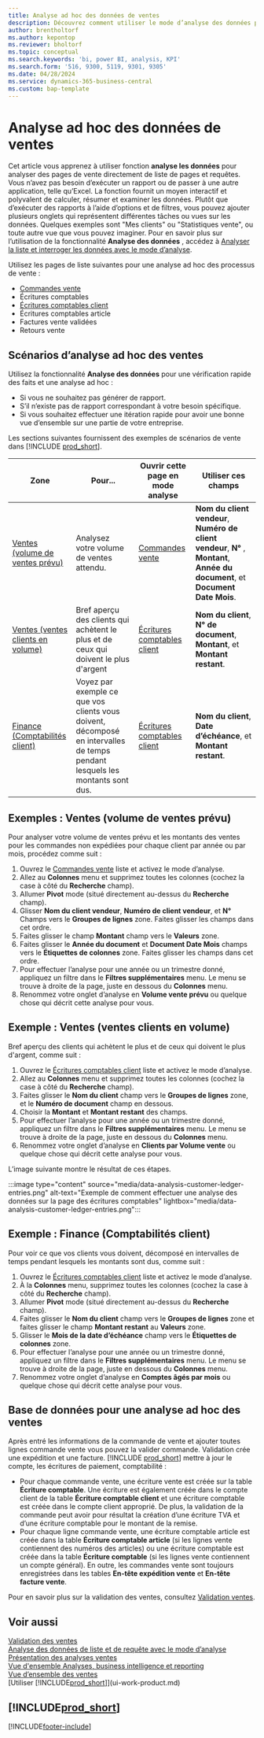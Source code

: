 ```yaml
---
title: Analyse ad hoc des données de ventes
description: Découvrez comment utiliser le mode d’analyse des données pour analyser les données ventes.
author: brentholtorf
ms.author: kepontop
ms.reviewer: bholtorf
ms.topic: conceptual
ms.search.keywords: 'bi, power BI, analysis, KPI'
ms.search.form: '516, 9300, 5119, 9301, 9305'
ms.date: 04/28/2024
ms.service: dynamics-365-business-central
ms.custom: bap-template
---
```


# Analyse ad hoc des données de ventes

Cet article vous apprenez à utiliser fonction **analyse les données** pour analyser des pages de vente directement de liste de pages et requêtes. Vous n’avez pas besoin d’exécuter un rapport ou de passer à une autre application, telle qu’Excel. La fonction fournit un moyen interactif et polyvalent de calculer, résumer et examiner les données. Plutôt que d’exécuter des rapports à l’aide d’options et de filtres, vous pouvez ajouter plusieurs onglets qui représentent différentes tâches ou vues sur les données. Quelques exemples sont "Mes clients" ou "Statistiques vente", ou toute autre vue que vous pouvez imaginer. Pour en savoir plus sur l’utilisation de la fonctionnalité **Analyse des données** , accédez à [Analyser la liste et interroger les données avec le mode d’analyse](analysis-mode.md).

Utilisez les pages de liste suivantes pour une analyse ad hoc des processus de vente :

- [Commandes vente](https://businesscentral.dynamics.com/?page=9305)
- Écritures comptables
- [Écritures comptables client](https://businesscentral.dynamics.com/?page=25)
- Écritures comptables article
- Factures vente validées
- Retours vente

## Scénarios d’analyse ad hoc des ventes

Utilisez la fonctionnalité **Analyse des données** pour une vérification rapide des faits et une analyse ad hoc :

- Si vous ne souhaitez pas générer de rapport.
- S’il n’existe pas de rapport correspondant à votre besoin spécifique.
- Si vous souhaitez effectuer une itération rapide pour avoir une bonne vue d’ensemble sur une partie de votre entreprise.

Les sections suivantes fournissent des exemples de scénarios de vente dans [!INCLUDE [prod_short](includes/prod_short.md)].

| Zone | Pour... | Ouvrir cette page en mode analyse | Utiliser ces champs |
| ---- | ----- | ------------------------------- |------------------- |
| [Ventes (volume de ventes prévu)](#example-sales-expected-sales-volume) | Analysez votre volume de ventes attendu. | [Commandes vente](https://businesscentral.dynamics.com/?page=9305) | **Nom du client vendeur**, **Numéro de client vendeur**, **N°** , **Montant**, **Année du document**, et **Document Date Mois**. |
| [Ventes (ventes clients en volume)](#example-sales-customer-sales-by-volume) | Bref aperçu des clients qui achètent le plus et de ceux qui doivent le plus d'argent | [Écritures comptables client](https://businesscentral.dynamics.com/?page=25) | **Nom du client**, **N° de document**, **Montant**, et **Montant restant**. |
| [Finance (Comptabilités client)](#example-finance-accounts-receivables) | Voyez par exemple ce que vos clients vous doivent, décomposé en intervalles de temps pendant lesquels les montants sont dus. | [Écritures comptables client](https://businesscentral.dynamics.com/?page=25) | **Nom du client**, **Date d’échéance**, et **Montant restant**. |

## Exemples : Ventes (volume de ventes prévu)

Pour analyser votre volume de ventes prévu et les montants des ventes pour les commandes non expédiées pour chaque client par année ou par mois, procédez comme suit :

1. Ouvrez le [Commandes vente](https://businesscentral.dynamics.com/?page=9305) liste et activez le mode d’analyse.
1. Allez au **Colonnes** menu et supprimez toutes les colonnes (cochez la case à côté du **Recherche** champ).
1. Allumer **Pivot** mode (situé directement au-dessus du **Recherche** champ).
1. Glisser **Nom du client vendeur**, **Numéro de client vendeur**, et **N°** Champs vers le **Groupes de lignes** zone. Faites glisser les champs dans cet ordre.
1. Faites glisser le champ **Montant** champ vers le **Valeurs** zone.
1. Faites glisser le **Année du document** et **Document Date Mois** champs vers le **Étiquettes de colonnes** zone. Faites glisser les champs dans cet ordre.
1. Pour effectuer l’analyse pour une année ou un trimestre donné, appliquez un filtre dans le **Filtres supplémentaires** menu. Le menu se trouve à droite de la page, juste en dessous du **Colonnes** menu.
1. Renommez votre onglet d’analyse en **Volume vente prévu** ou quelque chose qui décrit cette analyse pour vous.

## Exemple : Ventes (ventes clients en volume)

Bref aperçu des clients qui achètent le plus et de ceux qui doivent le plus d'argent, comme suit :

1. Ouvrez le [Écritures comptables client](https://businesscentral.dynamics.com/?page=25) liste et activez le mode d’analyse.
1. Allez au **Colonnes** menu et supprimez toutes les colonnes (cochez la case à côté du **Recherche** champ).
1. Faites glisser le **Nom du client** champ vers le **Groupes de lignes** zone, et le **Numéro de document** champ en dessous.
1. Choisir la **Montant** et **Montant restant** des champs.
1. Pour effectuer l’analyse pour une année ou un trimestre donné, appliquez un filtre dans le **Filtres supplémentaires** menu. Le menu se trouve à droite de la page, juste en dessous du **Colonnes** menu.
1. Renommez votre onglet d’analyse en **Clients par Volume vente** ou quelque chose qui décrit cette analyse pour vous.

L’image suivante montre le résultat de ces étapes.

:::image type="content" source="media/data-analysis-customer-ledger-entries.png" alt-text="Exemple de comment effectuer une analyse des données sur la page des écritures comptables" lightbox="media/data-analysis-customer-ledger-entries.png":::

## Exemple : Finance (Comptabilités client)

Pour voir ce que vos clients vous doivent, décomposé en intervalles de temps pendant lesquels les montants sont dus, comme suit :

1. Ouvrez le [Écritures comptables client](https://businesscentral.dynamics.com/?page=25) liste et activez le mode d’analyse.
1. À la **Colonnes** menu, supprimez toutes les colonnes (cochez la case à côté du **Recherche** champ).
1. Allumer **Pivot** mode (situé directement au-dessus du **Recherche** champ).
1. Faites glisser le **Nom du client** champ vers le **Groupes de lignes** zone et faites glisser le champ **Montant restant** au **Valeurs** zone.
1. Glisser le **Mois de la date d’échéance** champ vers le **Étiquettes de colonnes** zone.
1. Pour effectuer l’analyse pour une année ou un trimestre donné, appliquez un filtre dans le **Filtres supplémentaires** menu. Le menu se trouve à droite de la page, juste en dessous du **Colonnes** menu.
1. Renommez votre onglet d’analyse en **Comptes âgés par mois** ou quelque chose qui décrit cette analyse pour vous.

## Base de données pour une analyse ad hoc des ventes

Après entré les informations de la commande de vente et ajouter toutes lignes commande vente vous pouvez la valider commande. Validation crée une expédition et une facture. [!INCLUDE [prod_short](includes/prod_short.md)] mettre à jour le compte, les écritures de paiement, comptabilité :

- Pour chaque commande vente, une écriture vente est créée sur la table **Écriture comptable**. Une écriture est également créée dans le compte client de la table **Écriture comptable client** et une écriture comptable est créée dans le compte client approprié. De plus, la validation de la commande peut avoir pour résultat la création d’une écriture TVA et d’une écriture comptable pour le montant de la remise.
- Pour chaque ligne commande vente, une écriture comptable article est créée dans la table **Écriture comptable article** (si les lignes vente contiennent des numéros des articles) ou une écriture comptable est créée dans la table **Écriture comptable** (si les lignes vente contiennent un compte général). En outre, les commandes vente sont toujours enregistrées dans les tables **En-tête expédition vente** et **En-tête facture vente**.

Pour en savoir plus sur la validation des ventes, consultez [Validation ventes](ui-post-sales.md).

## Voir aussi

[Validation des ventes](ui-post-sales.md)  
[Analyse des données de liste et de requête avec le mode d’analyse](analysis-mode.md)  
[Présentation des analyses ventes](sales-analytics-overview.md)  
[Vue d'ensemble Analyses, business intelligence et reporting](reports-bi-reporting.md)  
[Vue d’ensemble des ventes](sales-manage-sales.md)  
[Utiliser [!INCLUDE[prod_short](includes/prod_short.md)]](ui-work-product.md)  

## [!INCLUDE[prod_short](includes/free_trial_md.md)]  

[!INCLUDE[footer-include](includes/footer-banner.md)]